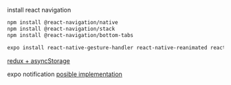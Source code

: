 
install react navigation
```bash
npm install @react-navigation/native
npm install @react-navigation/stack
npm install @react-navigation/bottom-tabs

expo install react-native-gesture-handler react-native-reanimated react-native-screens react-native-safe-area-context @react-native-community/masked-view
```

[redux + asyncStorage ](https://dev.to/skd1993/how-to-save-login-state-locally-using-asyncstorage-redux-in-react-native-31oo)

expo notification
[posible implementation](https://dev.to/chakrihacker/react-native-local-notifications-in-expo-24cm)


